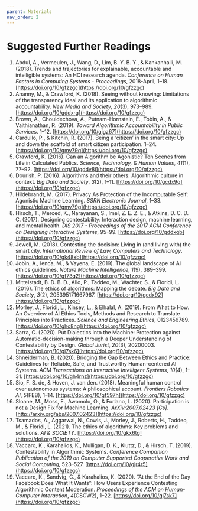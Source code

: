 ```yaml
---
parent: Materials
nav_order: 2
---
```


# Suggested Further Readings

1. Abdul, A., Vermeulen, J., Wang, D., Lim, B. Y. B. Y., & Kankanhalli, M. (2018). Trends and trajectories for explainable, accountable and intelligible systems: An HCI research agenda. *Conference on Human Factors in Computing Systems - Proceedings*, 2018-April, 1–18. [https://doi.org/10/gfzzgc](https://doi.org/10/gfzzgc)
2. Ananny, M., & Crawford, K. (2018). Seeing without knowing: Limitations of the transparency ideal and its application to algorithmic accountability. *New Media and Society*, *20*(3), 973–989. [https://doi.org/10/gddxrg](https://doi.org/10/gfzzgc)
3. Brown, A., Chouldechova, A., Putnam-Hornstein, E., Tobin, A., & Vaithianathan, R. (2019). *Toward Algorithmic Accountability in Public Services*. 1–12. [https://doi.org/10/gjgz67](https://doi.org/10/gfzzgc)
4. Cardullo, P., & Kitchin, R. (2017). Being a ‘citizen’ in the smart city: Up and down the scaffold of smart citizen participation. 1–24. [https://doi.org/10/gmv79q](https://doi.org/10/gfzzgc)
5. Crawford, K. (2016). Can an Algorithm be Agonistic? Ten Scenes from Life in Calculated Publics. *Science, Technology, & Human Values*, *41*(1), 77–92. [https://doi.org/10/gddv8j](https://doi.org/10/gfzzgc)
6. Dourish, P. (2016). Algorithms and their others: Algorithmic culture in context. *Big Data and Society*, *3*(2), 1–11. [https://doi.org/10/gcdx9q](https://doi.org/10/gfzzgc)
7. Hildebrandt, M. (2017). Privacy As Protection of the Incomputable Self: Agonistic Machine Learning. *SSRN Electronic Journal*, 1–33. [https://doi.org/10/gmv79g](https://doi.org/10/gfzzgc)
8. Hirsch, T., Merced, K., Narayanan, S., Imel, Z. E. Z. E., & Atkins, D. C. D. C. (2017). Designing contestability: Interaction design, machine learning, and mental health. *DIS 2017 - Proceedings of the 2017 ACM Conference on Designing Interactive Systems*, 95–99. [https://doi.org/10/gddxqb](https://doi.org/10/gfzzgc)
9. Jewell, M. (2018). Contesting the decision: Living in (and living with) the smart city. *International Review of Law, Computers and Technology*. [https://doi.org/10/gk48xb](https://doi.org/10/gfzzgc)
10. Jobin, A., Ienca, M., & Vayena, E. (2019). The global landscape of AI ethics guidelines. *Nature Machine Intelligence*, *1*(9), 389–399. [https://doi.org/10/gf73q2](https://doi.org/10/gfzzgc)
11. Mittelstadt, B. D. B. D., Allo, P., Taddeo, M., Wachter, S., & Floridi, L. (2016). The ethics of algorithms: Mapping the debate. *Big Data and Society*, *3*(2), 205395171667967. [https://doi.org/10/gcdx92](https://doi.org/10/gfzzgc)
12. Morley, J., Floridi, L., Kinsey, L., & Elhalal, A. (2019). From What to How. An Overview of AI Ethics Tools, Methods and Research to Translate Principles into Practices. *Science and Engineering Ethics*, 0123456789. [https://doi.org/10/ghc8ng](https://doi.org/10/gfzzgc)
13. Sarra, C. (2020). Put Dialectics into the Machine: Protection against Automatic-decision-making through a Deeper Understanding of Contestability by Design. *Global Jurist*, *20*(3), 20200003. [https://doi.org/10/gj7sk6](https://doi.org/10/gfzzgc)
14. Shneiderman, B. (2020). Bridging the Gap Between Ethics and Practice: Guidelines for Reliable, Safe, and Trustworthy Human-centered AI Systems. *ACM Transactions on Interactive Intelligent Systems*, *10*(4), 1–31. [https://doi.org/10/gh4rnz](https://doi.org/10/gfzzgc)
15. Sio, F. S. de, & Hoven, J. van den. (2018). Meaningful human control over autonomous systems: A philosophical account. *Frontiers Robotics AI*, *5*(FEB), 1–14. [https://doi.org/10/gf597h](https://doi.org/10/gfzzgc)
16. Sloane, M., Moss, E., Awomolo, O., & Forlano, L. (2020). Participation is not a Design Fix for Machine Learning. *ArXiv:2007.02423 [Cs]*. [http://arxiv.org/abs/2007.02423](https://doi.org/10/gfzzgc)
17. Tsamados, A., Aggarwal, N., Cowls, J., Morley, J., Roberts, H., Taddeo, M., & Floridi, L. (2021). The ethics of algorithms: Key problems and solutions. *AI & SOCIETY*. [https://doi.org/10/gkx6tg](https://doi.org/10/gfzzgc)
18. Vaccaro, K., Karahalios, K., Mulligan, D. K., Kluttz, D., & Hirsch, T. (2019). Contestability in Algorithmic Systems. *Conference Companion Publication of the 2019 on Computer Supported Cooperative Work and Social Computing*, 523–527. [https://doi.org/10/gjr4r5](https://doi.org/10/gfzzgc)
19. Vaccaro, K., Sandvig, C., & Karahalios, K. (2020). “At the End of the Day Facebook Does What It Wants”: How Users Experience Contesting Algorithmic Content Moderation. *Proceedings of the ACM on Human-Computer Interaction*, *4*(CSCW2), 1–22. [https://doi.org/10/gj7sk7](https://doi.org/10/gfzzgc)